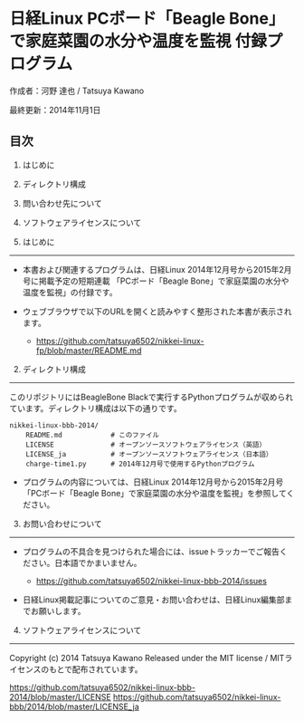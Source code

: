 日経Linux PCボード「Beagle Bone」で家庭菜園の水分や温度を監視 付録プログラム
==================================================================

作成者：河野 達也 / Tatsuya Kawano

最終更新：2014年11月1日

目次
----

1. はじめに
2. ディレクトリ構成
3. 問い合わせ先について
4. ソフトウェアライセンスについて


1. はじめに
-----------

- 本書および関連するプログラムは、日経Linux 2014年12月号から2015年2月号に掲載予定の短期連載 「PCボード「Beagle Bone」で家庭菜園の水分や温度を監視」の付録です。

- ウェブブラウザで以下のURLを開くと読みやすく整形された本書が表示されます。
  * https://github.com/tatsuya6502/nikkei-linux-fp/blob/master/README.md


2. ディレクトリ構成
-------------------

このリポジトリにはBeagleBone Blackで実行するPythonプログラムが収められています。ディレクトリ構成は以下の通りです。


```shell
nikkei-linux-bbb-2014/
    README.md            # このファイル
    LICENSE              # オープンソースソフトウェアライセンス（英語）
    LICENSE_ja           # オープンソースソフトウェアライセンス（日本語）
    charge-time1.py      # 2014年12月号で使用するPythonプログラム
```

- プログラムの内容については、日経Linux 2014年12月号から2015年2月号「PCボード「Beagle Bone」で家庭菜園の水分や温度を監視」を参照してください。


3. お問い合わせについて
-----------------------

- プログラムの不具合を見つけられた場合には、issueトラッカーでご報告ください。日本語でかまいません。
  * https://github.com/tatsuya6502/nikkei-linux-bbb-2014/issues

- 日経Linux掲載記事についてのご意見・お問い合わせは、日経Linux編集部までお願いします。


4. ソフトウェアライセンスについて
------------------------------

Copyright (c) 2014 Tatsuya Kawano
Released under the MIT license / MITライセンスのもとで配布されています。

https://github.com/tatsuya6502/nikkei-linux-bbb-2014/blob/master/LICENSE
https://github.com/tatsuya6502/nikkei-linux-bbb/2014/blob/master/LICENSE_ja

##
